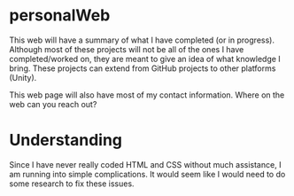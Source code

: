 # personalWeb
This web will have a summary of what I have completed (or in progress). Although most of these projects will not be all of the ones I have completed/worked on, they are meant to give an idea of what knowledge I bring. These projects can extend from GitHub projects to other platforms (Unity).

This web page will also have most of my contact information. Where on the web can you reach out?

# Understanding

Since I have never really coded HTML and CSS without much assistance, I am running into simple complications. It would seem like I would need to do some research to fix these issues.
